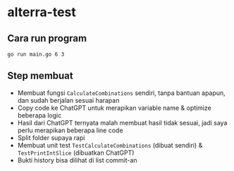 # alterra-test

## Cara run program
`go run main.go 6 3`

## Step membuat
- Membuat fungsi `CalculateCombinations` sendiri, tanpa bantuan apapun, dan sudah berjalan sesuai harapan
- Copy code ke ChatGPT untuk merapikan variable name & optimize beberapa logic
- Hasil dari ChatGPT ternyata malah membuat hasil tidak sesuai, jadi saya perlu merapikan beberapa line code
- Split folder supaya rapi
- Membuat unit test `TestCalculateCombinations` (dibuat sendiri) & `TestPrintIntSlice` (dibuatkan ChatGPT)
- Bukti history bisa dilihat di list commit-an